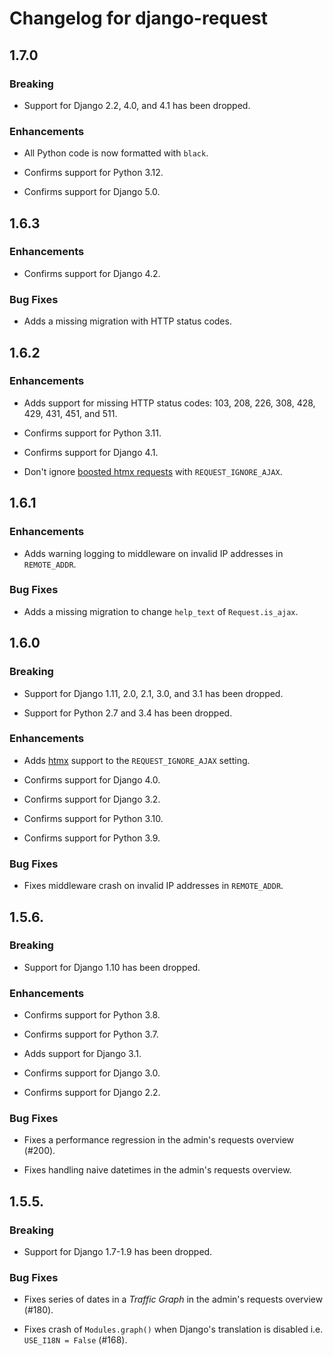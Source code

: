 # Changelog for django-request

## 1.7.0

### Breaking

* Support for Django 2.2, 4.0, and 4.1 has been dropped.

### Enhancements

* All Python code is now formatted with ``black``.

* Confirms support for Python 3.12.

* Confirms support for Django 5.0.

## 1.6.3

### Enhancements

* Confirms support for Django 4.2.

### Bug Fixes

* Adds a missing migration with HTTP status codes.

## 1.6.2

### Enhancements

* Adds support for missing HTTP status codes: 103, 208, 226, 308, 428, 429,
  431, 451, and 511.

* Confirms support for Python 3.11.

* Confirms support for Django 4.1.

* Don't ignore [boosted htmx requests](https://htmx.org/attributes/hx-boost/)
  with ``REQUEST_IGNORE_AJAX``.

## 1.6.1

### Enhancements

* Adds warning logging to middleware on invalid IP addresses in
  ``REMOTE_ADDR``.

### Bug Fixes

* Adds a missing migration to change ``help_text`` of ``Request.is_ajax``.

## 1.6.0

### Breaking

* Support for Django 1.11, 2.0, 2.1, 3.0, and 3.1 has been dropped.

* Support for Python 2.7 and 3.4 has been dropped.

### Enhancements

* Adds [htmx](https://htmx.org/) support to the ``REQUEST_IGNORE_AJAX``
  setting.

* Confirms support for Django 4.0.

* Confirms support for Django 3.2.

* Confirms support for Python 3.10.

* Confirms support for Python 3.9.

### Bug Fixes

* Fixes middleware crash on invalid IP addresses in ``REMOTE_ADDR``.

## 1.5.6.

### Breaking

* Support for Django 1.10 has been dropped.

### Enhancements

* Confirms support for Python 3.8.

* Confirms support for Python 3.7.

* Adds support for Django 3.1.

* Confirms support for Django 3.0.

* Confirms support for Django 2.2.

### Bug Fixes

* Fixes a performance regression in the admin's requests overview (#200).

* Fixes handling naive datetimes in the admin's requests overview.

## 1.5.5.

### Breaking

* Support for Django 1.7-1.9 has been dropped.

### Bug Fixes

* Fixes series of dates in a _Traffic Graph_ in the admin's requests overview
  (#180).

* Fixes crash of ``Modules.graph()`` when Django's translation is disabled i.e.
  ``USE_I18N = False`` (#168).
